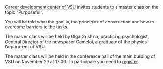 [Career development center of VSU](https://vk.com/vsu_career) invites students to a master class on the topic “Purposeful”.

You will be told what the goal is, the principles of construction and how to overcome barriers to the tasks.

The master class will be held by Olga Grishina, practicing psychologist, General Director of the newspaper Camelot, a graduate of the physics Department of VSU.

The master class will be held in the conference hall of the main building of VSU on November 29 at 17:00. To participate you need to [register](https://vk.cc/8Hhw16).
